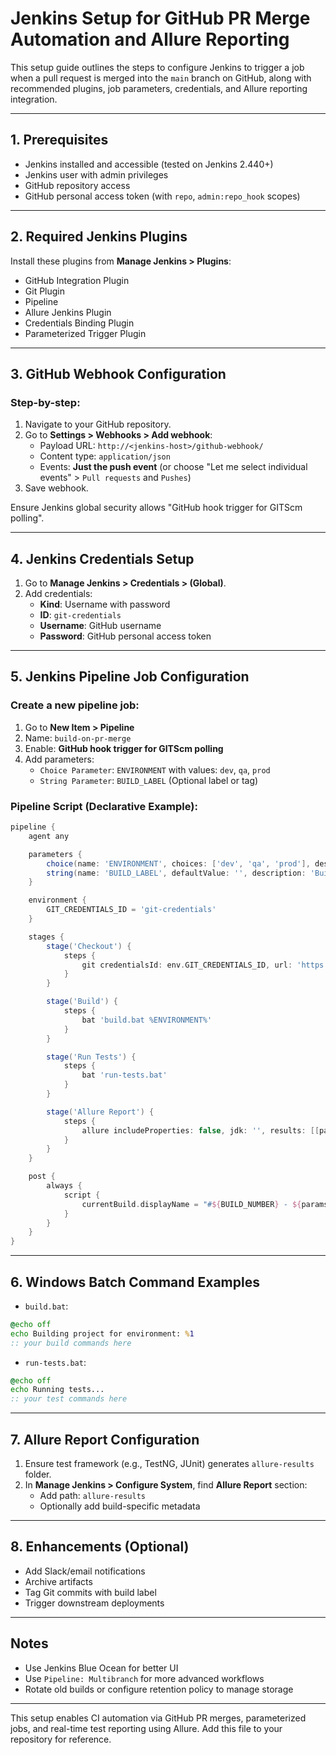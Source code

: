 # Jenkins Setup for GitHub PR Merge Automation and Allure Reporting

This setup guide outlines the steps to configure Jenkins to trigger a job when a pull request is merged into the `main` branch on GitHub, along with recommended plugins, job parameters, credentials, and Allure reporting integration.

---

## 1. Prerequisites

- Jenkins installed and accessible (tested on Jenkins 2.440+)
- Jenkins user with admin privileges
- GitHub repository access
- GitHub personal access token (with `repo`, `admin:repo_hook` scopes)

---

## 2. Required Jenkins Plugins

Install these plugins from **Manage Jenkins > Plugins**:

- GitHub Integration Plugin
- Git Plugin
- Pipeline
- Allure Jenkins Plugin
- Credentials Binding Plugin
- Parameterized Trigger Plugin

---

## 3. GitHub Webhook Configuration

### Step-by-step:

1. Navigate to your GitHub repository.
2. Go to **Settings > Webhooks > Add webhook**:
   - Payload URL: `http://<jenkins-host>/github-webhook/`
   - Content type: `application/json`
   - Events: **Just the push event** (or choose "Let me select individual events" > `Pull requests` and `Pushes`)
3. Save webhook.

Ensure Jenkins global security allows "GitHub hook trigger for GITScm polling".

---

## 4. Jenkins Credentials Setup

1. Go to **Manage Jenkins > Credentials > (Global)**.
2. Add credentials:
   - **Kind**: Username with password
   - **ID**: `git-credentials`
   - **Username**: GitHub username
   - **Password**: GitHub personal access token

---

## 5. Jenkins Pipeline Job Configuration

### Create a new pipeline job:

1. Go to **New Item > Pipeline**
2. Name: `build-on-pr-merge`
3. Enable: **GitHub hook trigger for GITScm polling**
4. Add parameters:
   - `Choice Parameter`: `ENVIRONMENT` with values: `dev`, `qa`, `prod`
   - `String Parameter`: `BUILD_LABEL` (Optional label or tag)

### Pipeline Script (Declarative Example):

```groovy
pipeline {
    agent any

    parameters {
        choice(name: 'ENVIRONMENT', choices: ['dev', 'qa', 'prod'], description: 'Select Environment')
        string(name: 'BUILD_LABEL', defaultValue: '', description: 'Build label or tag')
    }

    environment {
        GIT_CREDENTIALS_ID = 'git-credentials'
    }

    stages {
        stage('Checkout') {
            steps {
                git credentialsId: env.GIT_CREDENTIALS_ID, url: 'https://github.com/your-org/your-repo.git', branch: 'main'
            }
        }

        stage('Build') {
            steps {
                bat 'build.bat %ENVIRONMENT%'
            }
        }

        stage('Run Tests') {
            steps {
                bat 'run-tests.bat'
            }
        }

        stage('Allure Report') {
            steps {
                allure includeProperties: false, jdk: '', results: [[path: 'allure-results']]
            }
        }
    }

    post {
        always {
            script {
                currentBuild.displayName = "#${BUILD_NUMBER} - ${params.ENVIRONMENT}"
            }
        }
    }
}
```

---

## 6. Windows Batch Command Examples

- `build.bat`:

```bat
@echo off
echo Building project for environment: %1
:: your build commands here
```

- `run-tests.bat`:

```bat
@echo off
echo Running tests...
:: your test commands here
```

---

## 7. Allure Report Configuration

1. Ensure test framework (e.g., TestNG, JUnit) generates `allure-results` folder.
2. In **Manage Jenkins > Configure System**, find **Allure Report** section:
   - Add path: `allure-results`
   - Optionally add build-specific metadata

---

## 8. Enhancements (Optional)

- Add Slack/email notifications
- Archive artifacts
- Tag Git commits with build label
- Trigger downstream deployments

---

## Notes

- Use Jenkins Blue Ocean for better UI
- Use `Pipeline: Multibranch` for more advanced workflows
- Rotate old builds or configure retention policy to manage storage

---

This setup enables CI automation via GitHub PR merges, parameterized jobs, and real-time test reporting using Allure. Add this file to your repository for reference.

